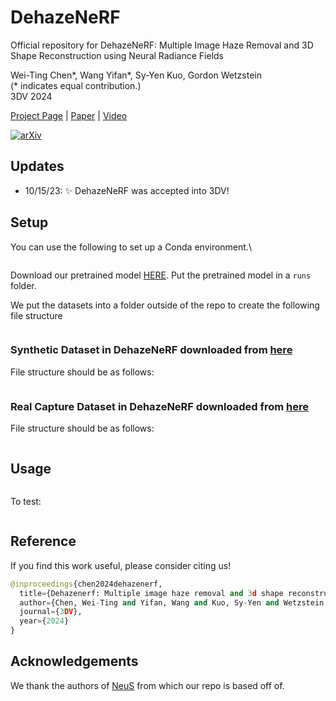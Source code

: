# DehazeNeRF

Official repository for DehazeNeRF: Multiple Image Haze Removal and 3D Shape Reconstruction
using Neural Radiance Fields

Wei-Ting Chen*, Wang Yifan*, Sy-Yen Kuo, Gordon Wetzstein\
(* indicates equal contribution.)\
3DV 2024

[Project Page]() | [Paper](https://arxiv.org/pdf/2303.11364.pdf) | [Video]()

[![arXiv](https://img.shields.io/badge/arXiv-2303.11364-b31b1b.svg)](https://arxiv.org/pdf/2303.11364.pdf)



## Updates
- 10/15/23: ✨ DehazeNeRF was accepted into 3DV!


## Setup
You can use the following to set up a Conda environment.\

```

```
Download our pretrained model [HERE](). Put the pretrained model in a `runs` folder.

We put the datasets into a folder outside of the repo to create the following file structure
```python

```

### Synthetic Dataset in DehazeNeRF downloaded from [here]()
File structure should be as follows:
```python

```

### Real Capture Dataset in DehazeNeRF downloaded from [here]()
File structure should be as follows:
```python

```


## Usage
```

```



To test:
```
```


## Reference
If you find this work useful, please consider citing us!
```python
@inproceedings{chen2024dehazenerf,
  title={Dehazenerf: Multiple image haze removal and 3d shape reconstruction using neural radiance fields},
  author={Chen, Wei-Ting and Yifan, Wang and Kuo, Sy-Yen and Wetzstein, Gordon},
  journal={3DV},
  year={2024}
}
```


## Acknowledgements
We thank the authors of [NeuS](https://github.com/Totoro97/NeuS) from which our repo is based off of.
